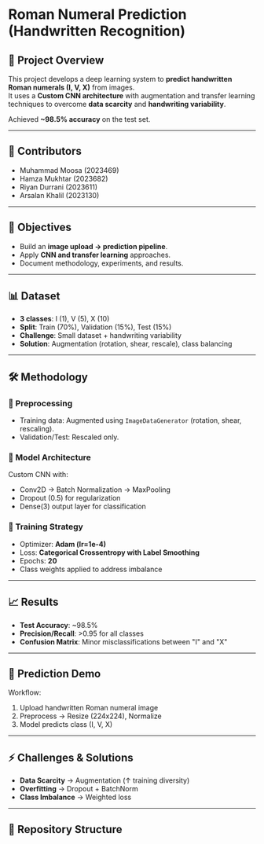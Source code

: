# Roman Numeral Prediction (Handwritten Recognition)

## 📌 Project Overview
This project develops a deep learning system to **predict handwritten Roman numerals (I, V, X)** from images.  
It uses a **Custom CNN architecture** with augmentation and transfer learning techniques to overcome **data scarcity** and **handwriting variability**.  

Achieved **~98.5% accuracy** on the test set.

---

## 👥 Contributors
- Muhammad Moosa (2023469)  
- Hamza Mukhtar (2023682)  
- Riyan Durrani (2023611)  
- Arsalan Khalil (2023130)  

---

## 🎯 Objectives
- Build an **image upload → prediction pipeline**.  
- Apply **CNN and transfer learning** approaches.  
- Document methodology, experiments, and results.  

---

## 📊 Dataset
- **3 classes**: I (1), V (5), X (10)  
- **Split**: Train (70%), Validation (15%), Test (15%)  
- **Challenge**: Small dataset + handwriting variability  
- **Solution**: Augmentation (rotation, shear, rescale), class balancing  

---

## 🛠 Methodology

### 🔹 Preprocessing
- Training data: Augmented using `ImageDataGenerator` (rotation, shear, rescaling).  
- Validation/Test: Rescaled only.  

### 🔹 Model Architecture
Custom CNN with:
- Conv2D → Batch Normalization → MaxPooling  
- Dropout (0.5) for regularization  
- Dense(3) output layer for classification  

### 🔹 Training Strategy
- Optimizer: **Adam (lr=1e-4)**  
- Loss: **Categorical Crossentropy with Label Smoothing**  
- Epochs: **20**  
- Class weights applied to address imbalance  

---

## 📈 Results
- **Test Accuracy**: ~98.5%  
- **Precision/Recall**: >0.95 for all classes  
- **Confusion Matrix**: Minor misclassifications between "I" and "X"  

---

## 🚀 Prediction Demo
Workflow:
1. Upload handwritten Roman numeral image  
2. Preprocess → Resize (224x224), Normalize  
3. Model predicts class (I, V, X)  

---

## ⚡ Challenges & Solutions
- **Data Scarcity** → Augmentation (↑ training diversity)  
- **Overfitting** → Dropout + BatchNorm  
- **Class Imbalance** → Weighted loss  

---

## 📂 Repository Structure

